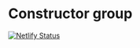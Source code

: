 # Constructor group

[![Netlify Status](https://api.netlify.com/api/v1/badges/aba70988-9f3a-4995-946d-e646b7b58327/deploy-status)](https://app.netlify.com/sites/constructorgroup/deploys)
